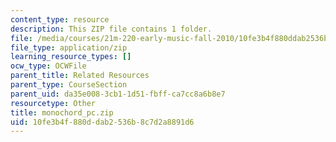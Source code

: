 ```yaml
---
content_type: resource
description: This ZIP file contains 1 folder.
file: /media/courses/21m-220-early-music-fall-2010/10fe3b4f880ddab2536b8c7d2a8891d6_monochord_pc.zip
file_type: application/zip
learning_resource_types: []
ocw_type: OCWFile
parent_title: Related Resources
parent_type: CourseSection
parent_uid: da35e008-3cb1-1d51-fbff-ca7cc8a6b8e7
resourcetype: Other
title: monochord_pc.zip
uid: 10fe3b4f-880d-dab2-536b-8c7d2a8891d6
---
```

